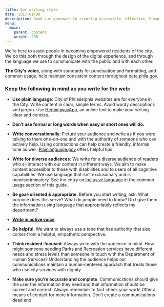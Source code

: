 ```yaml
---
title: Our writing style
date: 2017-01-30
description: Read our approach to creating accessible, effective, human-centered content for residents.
menu:
  main:
    parent: content
    weight: 200
---
```


We’re here to assist people in becoming empowered residents of the city. We do this both through the design of the digital experience, and through the language we use to communicate with the public and with each other.

**The City's voice**,
along with standards for punctuation and formatting, and common usage, help maintain consistent content throughout [beta.phila.gov](www.beta.phila.gov).



### Keep the following in mind as you write for the web:


* **Use plain language**: City of Philadelphia websites are for everyone in the City. Write content in clear, simple terms. Avoid wordy descriptions and jargon. Use [HemingwayApp](http://www.hemingwayapp.com/), an online tool to make your writing clear and concise.

* **Don’t use formal or long words when easy or short ones will do.**

* **Write conversationally**: Picture your audience and write as if you were talking to them one-on-one and with the authority of someone who can actively help. Using contractions can help create a friendly, informal tone as well. [Plainlanguage.gov](http://www.plainlanguage.gov/) offers helpful tips.

* **Write for diverse audiences**: We write for a diverse audience of readers who all interact with our content in different ways. We aim to make content accessible to those with disabilities and to users of all cognitive capabilities. We use language that isn’t exclusionary and is nondiscriminatory. See the entry on [Inclusive language](https://github.com/CityOfPhiladelphia/standards-docs/blob/master/site-content/guidelines/content/common-usage.md) in the common usage section of this guide.

* **Be goal-oriented & appropriate**: Before you start writing, ask: What purpose does this serve? What do people need to know? Do I give them the information using language that appropriately reflects my department?

* **[Write in active voice](https://github.com/CityOfPhiladelphia/standards-docs/blob/master/site-content/guidelines/content/common-usage.md)**

* **Be helpful**: We want to always use a tone that has authority that also comes from a helpful, empathetic perspective.

* **Think resident-focused**: Always write with the audience in mind. How might someone needing Parks and Recreation services have different needs and stress levels than someone in touch with the Department of Human Services?  Understanding the audience helps our communications maintain a human-centered approach that treats those who use city services with dignity.


* **Make sure you're accurate and complete**: Communications should give the user the information they need and that information should be current and correct. Always remember to fact check your work! Offer a means of contact for more information. Don’t create a communications dead end.
